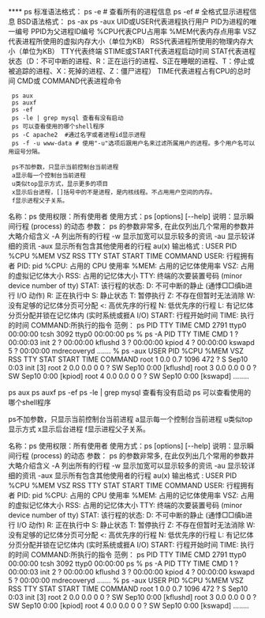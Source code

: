 
**** ps
     标准语法格式：
     ps -e # 查看所有的进程信息
     ps -ef # 全格式显示进程信息
     BSD语法格式：
     ps -ax
     ps -aux
     UID或USER代表进程执行用户
     PID为进程的唯一编号
     PPID为父进程ID编号
     %CPU代表CPU占用率
     %MEM代表内存点用率
     VSZ代表进程所使用的虚拟内存大小（单位为KB）
     RSS代表进程所使用的物理内存大小（单位为KB）
     TTY代表终端
     STIME或START代表进程启动时间
     STAT代表进程状态（D：不可中断的进程、R：正在运行的进程、S正在睡眠的进程、T：停止或被追踪的进程、X：死掉的进程、Z：僵尸进程）
     TIME代表进程占有CPU的总时间
     CMD或 COMMAND代表进程命令


     ps aux
     ps auxf
     ps -ef
     ps -le | grep mysql 查看有没有启动
     ps 可以查看使用的哪个shell程序
     ps -C apache2  #通过名字或者进程id显示进程
     ps -f -u www-data # 使用"-u"选项后跟用户名来过滤所属用户的进程。多个用户名可以用逗号分隔。

     ps不加参数，只显示当前控制台当前进程
     a显示每一个控制台当前进程
     u类似top显示方式，显示更多的项目
     x显示后台进程，[]括号中的不是进程，是内核线程。不占用用户空间的内存。
     f显示进程父子关系。


名称：ps
使用权限：所有使用者
使用方式：ps [options] [--help]
说明：显示瞬间行程 (process) 的动态
参数：
ps 的参数非常多, 在此仅列出几个常用的参数并大略介绍含义
-A 列出所有的行程
-w 显示加宽可以显示较多的资讯
-au 显示较详细的资讯
-aux 显示所有包含其他使用者的行程
au(x) 输出格式 :
USER PID %CPU %MEM VSZ RSS TTY STAT START TIME COMMAND
USER: 行程拥有者
PID: pid
%CPU: 占用的 CPU 使用率
%MEM: 占用的记忆体使用率
VSZ: 占用的虚拟记忆体大小
RSS: 占用的记忆体大小
TTY: 终端的次要装置号码 (minor device number of tty)
STAT: 该行程的状态:
D: 不可中断的静止 (通悸□□缜b进行 I/O 动作)
R: 正在执行中
S: 静止状态
T: 暂停执行
Z: 不存在但暂时无法消除
W: 没有足够的记忆体分页可分配
<: 高优先序的行程
N: 低优先序的行程
L: 有记忆体分页分配并锁在记忆体内 (实时系统或捱A I/O)
START: 行程开始时间
TIME: 执行的时间
COMMAND:所执行的指令
范例：
ps
PID TTY TIME CMD
2791 ttyp0 00:00:00 tcsh
3092 ttyp0 00:00:00 ps
% ps -A
PID TTY TIME CMD
1 ? 00:00:03 init
2 ? 00:00:00 kflushd
3 ? 00:00:00 kpiod
4 ? 00:00:00 kswapd
5 ? 00:00:00 mdrecoveryd
.......
% ps -aux
USER PID %CPU %MEM VSZ RSS TTY STAT START TIME COMMAND
root 1 0.0 0.7 1096 472 ? S Sep10 0:03 init [3]
root 2 0.0 0.0 0 0 ? SW Sep10 0:00 [kflushd]
root 3 0.0 0.0 0 0 ? SW Sep10 0:00 [kpiod]
root 4 0.0 0.0 0 0 ? SW Sep10 0:00 [kswapd]
........

ps aux
ps auxf
ps -ef
ps -le | grep mysql 查看有没有启动
ps 可以查看使用的哪个shell程序

ps不加参数，只显示当前控制台当前进程
a显示每一个控制台当前进程
u类似top显示方式
x显示后台进程
f显示进程父子关系。


名称：ps
使用权限：所有使用者
使用方式：ps [options] [--help]
说明：显示瞬间行程 (process) 的动态
参数：
ps 的参数非常多, 在此仅列出几个常用的参数并大略介绍含义
-A 列出所有的行程
-w 显示加宽可以显示较多的资讯
-au 显示较详细的资讯
-aux 显示所有包含其他使用者的行程
au(x) 输出格式 :
USER PID %CPU %MEM VSZ RSS TTY STAT START TIME COMMAND
USER: 行程拥有者
PID: pid
%CPU: 占用的 CPU 使用率
%MEM: 占用的记忆体使用率
VSZ: 占用的虚拟记忆体大小
RSS: 占用的记忆体大小
TTY: 终端的次要装置号码 (minor device number of tty)
STAT: 该行程的状态:
D: 不可中断的静止 (通悸□□缜b进行 I/O 动作)
R: 正在执行中
S: 静止状态
T: 暂停执行
Z: 不存在但暂时无法消除
W: 没有足够的记忆体分页可分配
<: 高优先序的行程
N: 低优先序的行程
L: 有记忆体分页分配并锁在记忆体内 (实时系统或捱A I/O)
START: 行程开始时间
TIME: 执行的时间
COMMAND:所执行的指令
范例：
ps
PID TTY TIME CMD
2791 ttyp0 00:00:00 tcsh
3092 ttyp0 00:00:00 ps
% ps -A
PID TTY TIME CMD
1 ? 00:00:03 init
2 ? 00:00:00 kflushd
3 ? 00:00:00 kpiod
4 ? 00:00:00 kswapd
5 ? 00:00:00 mdrecoveryd
.......
% ps -aux
USER PID %CPU %MEM VSZ RSS TTY STAT START TIME COMMAND
root 1 0.0 0.7 1096 472 ? S Sep10 0:03 init [3]
root 2 0.0 0.0 0 0 ? SW Sep10 0:00 [kflushd]
root 3 0.0 0.0 0 0 ? SW Sep10 0:00 [kpiod]
root 4 0.0 0.0 0 0 ? SW Sep10 0:00 [kswapd]
........
